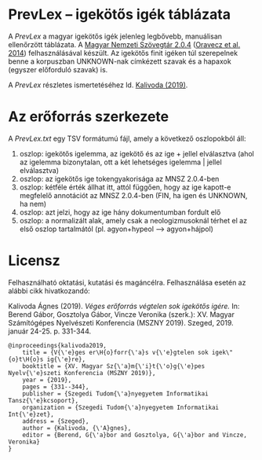 # PrevLex – igekötős igék táblázata

A _PrevLex_ a magyar igekötős igék jelenleg legbővebb, manuálisan ellenőrzött táblázata. A [Magyar Nemzeti Szövegtár 2.0.4](http://clara.nytud.hu/mnsz2-dev/) ([Oravecz et al. 2014](http://www.lrec-conf.org/proceedings/lrec2014/pdf/681_Paper.pdf)) felhasználásával készült. Az igekötős finit igéken túl szerepelnek benne a korpuszban UNKNOWN-nak címkézett szavak és a hapaxok (egyszer előforduló szavak) is.

A _PrevLex_ részletes ismertetéséhez ld. [Kalivoda (2019)](http://rgai.inf.u-szeged.hu/project/mszny2019/files/mszny2019.pdf#section.0.28).

# Az erőforrás szerkezete

A _PrevLex.txt_ egy TSV formátumú fájl, amely a következő oszlopokból áll:

1. oszlop: igekötős igelemma, az igekötő és az ige + jellel elválasztva (ahol az igelemma bizonytalan, ott a két lehetséges igelemma | jellel elválasztva)
2. oszlop: az igekötős ige tokengyakorisága az MNSZ 2.0.4-ben
3. oszlop: kétféle érték állhat itt, attól függően, hogy az ige kapott-e megfelelő annotációt az MNSZ 2.0.4-ben (FIN, ha igen és UNKNOWN, ha nem)
4. oszlop: azt jelzi, hogy az ige hány dokumentumban fordult elő
5. oszlop: a normalizált alak, amely csak a neologizmusoknál térhet el az első oszlop tartalmától (pl. agyon+hypeol ⟶ agyon+hájpol)

# Licensz

Felhasználható oktatási, kutatási és magáncélra. Felhasználása esetén az alábbi cikk hivatkozandó:

Kalivoda Ágnes (2019). _Véges erőforrás végtelen sok igekötős igére._ In: Berend Gábor, Gosztolya Gábor, Vincze Veronika (szerk.): XV. Magyar Számítógépes Nyelvészeti Konferencia (MSZNY 2019). Szeged, 2019. január 24-25. p. 331-344.

    @inproceedings{kalivoda2019,
        title = {V{\'e}ges er\H{o}forr{\'a}s v{\'e}gtelen sok igek\"{o}t\H{o}s ig{\'e}re},
        booktitle = {XV. Magyar Sz{\'a}m{\'i}t{\'o}g{\'e}pes Nyelv{\'e}szeti Konferencia (MSZNY 2019)},
        year = {2019},
        pages = {331--344},
        publisher = {Szegedi Tudom{\'a}nyegyetem Informatikai Tansz{\'e}kcsoport},
        organization = {Szegedi Tudom{\'a}nyegyetem Informatikai Int{\'e}zet},
        address = {Szeged},
        author = {Kalivoda, {\'A}gnes},
        editor = {Berend, G{\'a}bor and Gosztolya, G{\'a}bor and Vincze, Veronika}
    }
    
